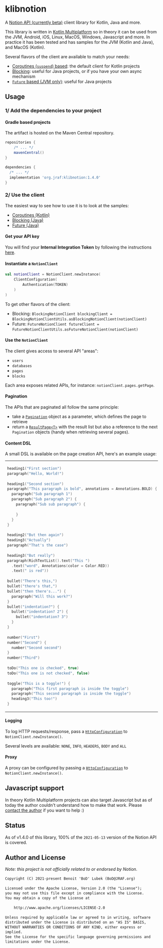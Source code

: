 # klibnotion

A [Notion API (currently beta)](https://developers.notion.com/) client library for Kotlin, Java and more.

This library is written in [Kotlin Multiplatform](https://kotlinlang.org/docs/reference/multiplatform.html)
so in theory it can be used from the JVM, Android, iOS, Linux, MacOS, Windows, Javascript and more. In practice it has
been tested and has samples for the JVM (Kotlin and Java), and MacOS (Kotlin).

Several flavors of the client are available to match your needs:

- [Coroutines (`suspend`) based](https://github.com/BoD/klibnotion/blob/master/library/src/commonMain/kotlin/org/jraf/klibnotion/client/NotionClient.kt):
  the default client for Kotlin projects
- [Blocking](https://github.com/BoD/klibnotion/blob/master/library/src/commonMain/kotlin/org/jraf/klibnotion/client/blocking/BlockingNotionClient.kt):
  useful for Java projects, or if you have your own async mechanism
- [`Future` based (JVM only)](https://github.com/BoD/klibnotion/blob/master/library/src/jvmMain/kotlin/org/jraf/klibnotion/client/future/FutureNotionClient.kt):
  useful for Java projects

## Usage

### 1/ Add the dependencies to your project

#### Gradle based projects

The artifact is hosted on the Maven Central repository.

```groovy
repositories {
    /* ... */
    mavenCentral()
}
```

```groovy
dependencies {
  /* ... */
  implementation 'org.jraf:klibnotion:1.4.0'
}
```

### 2/ Use the client

The easiest way to see how to use it is to look at the samples:

- [Coroutines (Kotlin)](samples/sample-jvm/src/main/kotlin/org/jraf/klibnotion/sample/Sample.kt)
- [Blocking (Java)](samples/sample-jvm/src/main/java/org/jraf/klibnotion/sample/BlockingSample.java)
- [Future (Java)](samples/sample-jvm/src/main/java/org/jraf/klibnotion/sample/FutureSample.java)

#### Get your API key

You will find your **Internal Integration Token** by following the
instructions [here](https://developers.notion.com/docs/getting-started).

#### Instantiate a `NotionClient`

```kotlin
val notionClient = NotionClient.newInstance(
    ClientConfiguration(
        Authentication(TOKEN)
    )
)
```

To get other flavors of the client:

- Blocking: `BlockingNotionClient blockingClient = BlockingNotionClientUtils.asBlockingNotionClient(notionClient)`
- Future: `FutureNotionClient futureClient = FutureNotionClientUtils.asFutureNotionClient(notionClient)`

#### Use the `NotionClient`

The client gives access to several API "areas":

- `users`
- `databases`
- `pages`
- `blocks`

Each area exposes related APIs, for instance: `notionClient.pages.getPage`.

#### Pagination

The APIs that are paginated all follow the same principle:

- take
  a [`Pagination`](https://github.com/BoD/klibnotion/blob/master/library/src/commonMain/kotlin/org/jraf/klibnotion/model/pagination/Pagination.kt)
  object as a parameter, which defines the page to retrieve
- return
  a [`ResultPage<T>`](https://github.com/BoD/klibnotion/blob/master/library/src/commonMain/kotlin/org/jraf/klibnotion/model/pagination/ResultPage.kt)
  with the result list but also a reference to the next `Pagination` objects (handy when retrieving several pages).

#### Content DSL

A small DSL is available on the page creation API, here's an example usage:

<table>
<tr>
<td>

```kotlin
heading1("First section")
paragraph("Hello, World!")

heading1("Second section")
paragraph("This paragraph is bold", annotations = Annotations.BOLD) {
  paragraph("Sub paragraph 1")
  paragraph("Sub paragraph 2") {
    paragraph("Sub sub paragraph") {

    }
  }
}

heading2("But then again")
heading3("Actually")
paragraph("That's the case")

heading3("But really")
paragraph(RichTextList().text("This ")
  .text("word", Annotations(color = Color.RED))
  .text(" is red"))

bullet("There's this,")
bullet("there's that,")
bullet("then there's...") {
  paragraph("Will this work?")
}
bullet("indentation?") {
  bullet("indentation? 2") {
    bullet("indentation? 3")
  }
}

number("First")
number("Second") {
  number("Second second")
}
number("Third")

toDo("This one is checked", true)
toDo("This one is not checked", false)

toggle("This is a toggle!") {
  paragraph("This first paragraph is inside the toggle")
  paragraph("This second paragraph is inside the toggle")
  heading3("This too!")
}
```

</td>

<td>
<img src="assets/content.png">
</td>
</tr>
</table>

#### Logging

To log HTTP requests/response, pass
a [`HttpConfiguration`](https://github.com/BoD/klibnotion/blob/master/library/src/commonMain/kotlin/org/jraf/klibnotion/client/HttpConfiguration.kt)
to `NotionClient.newInstance()`.

Several levels are available: `NONE`, `INFO`, `HEADERS`, `BODY` and `ALL`

#### Proxy

A proxy can be configured by passing
a [`HttpConfiguration`](https://github.com/BoD/klibnotion/blob/master/library/src/commonMain/kotlin/org/jraf/klibnotion/client/HttpConfiguration.kt)
to `NotionClient.newInstance()`.

## Javascript support

In theory Kotlin Multiplatform projects can also target Javascript but as of today the author couldn't understand how to
make that work. Please [contact the author](mailto:BoD@JRAF.org) if you want to help :)

## Status

As of v1.4.0 of this library, 100% of the `2021-05-13` version of the Notion API is covered.

## Author and License

*Note: this project is not officially related to or endorsed by Notion.*

```
Copyright (C) 2021-present Benoit 'BoD' Lubek (BoD@JRAF.org)

Licensed under the Apache License, Version 2.0 (the "License");
you may not use this file except in compliance with the License.
You may obtain a copy of the License at

    http://www.apache.org/licenses/LICENSE-2.0

Unless required by applicable law or agreed to in writing, software
distributed under the License is distributed on an "AS IS" BASIS,
WITHOUT WARRANTIES OR CONDITIONS OF ANY KIND, either express or implied.
See the License for the specific language governing permissions and
limitations under the License.
```

